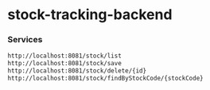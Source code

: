 # stock-tracking-backend

### Services ###
```bash
http://localhost:8081/stock/list
http://localhost:8081/stock/save
http://localhost:8081/stock/delete/{id}
http://localhost:8081/stock/findByStockCode/{stockCode}
```
